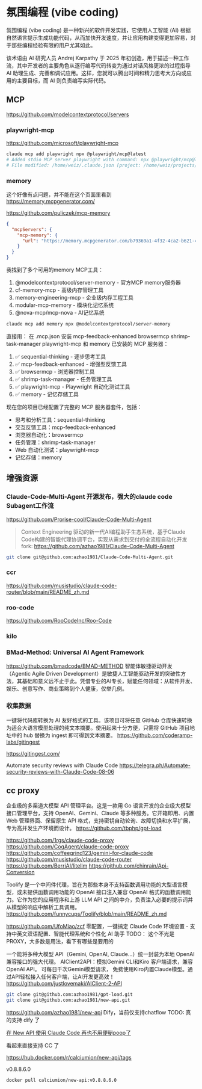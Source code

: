 
# 氛围编程 (vibe coding)

氛围编程 (vibe coding) 是一种新兴的软件开发实践，它使用人工智能 (AI) 根据自然语言提示生成功能代码，从而加快开发速度，并让应用构建变得更加容易，对于那些编程经验有限的用户尤其如此。

该术语由 AI 研究人员 Andrej Karpathy 于 2025 年初创造，用于描述一种工作流，其中开发者的主要角色从逐行编写代码转变为通过对话风格更浓的过程指导 AI 助理生成、完善和调试应用。这样，您就可以腾出时间和精力思考大方向或应用的主要目标，而 AI 则负责编写实际代码。
## MCP

https://github.com/modelcontextprotocol/servers

### playwright-mcp
https://github.com/microsoft/playwright-mcp

```bash
claude mcp add playwright npx @playwright/mcp@latest
# Added stdio MCP server playwright with command: npx @playwright/mcp@latest to local config
# File modified: /home/weiz/.claude.json [project: /home/weiz/projects/github.com/Claude-Code-Multi-Agent]
```

### memory
这个好像有点问题，并不能在这个页面里看到
https://memory.mcpgenerator.com/

https://github.com/puliczek/mcp-memory

```json
{
  "mcpServers": {
    "mcp-memory": {
      "url": "https://memory.mcpgenerator.com/b79369a1-4f32-4ca2-b621-4122d1db1296/sse"
    }
  }
}
```
 我找到了多个可用的memory MCP工具：

  1. @modelcontextprotocol/server-memory - 官方MCP memory服务器
  2. cf-memory-mcp - 高级内存管理工具
  3. memory-engineering-mcp - 企业级内存工程工具
  4. modular-mcp-memory - 模块化记忆系统
  5. @nova-mcp/mcp-nova - AI记忆系统

```bash
claude mcp add memory npx @modelcontextprotocol/server-memory
```

直接用：
在 .mcp.json 安装 mcp-feedback-enhanced browsermcp shrimp-task-manager  playwright-mcp  和 memory
  已安装的 MCP 服务器：

  1. ✅ sequential-thinking - 逐步思考工具
  2. ✅ mcp-feedback-enhanced - 增强型反馈工具
  3. ✅ browsermcp - 浏览器控制工具
  4. ✅ shrimp-task-manager - 任务管理工具
  5. ✅ playwright-mcp - Playwright 自动化测试工具
  6. ✅ memory - 记忆存储工具

  现在您的项目已经配置了完整的 MCP 服务器套件，包括：

  - 思考和分析工具：sequential-thinking
  - 交互反馈工具：mcp-feedback-enhanced
  - 浏览器自动化：browsermcp
  - 任务管理：shrimp-task-manager
  - Web 自动化测试：playwright-mcp
  - 记忆存储：memory

## 增强资源

### Claude-Code-Multi-Agent 开源发布，强大的claude code Subagent工作流

https://github.com/Prorise-cool/Claude-Code-Multi-Agent
> Context Engineering 驱动的新一代AI编程助手生态系统，基于Claude Code构建的智能代理协调平台，实现从需求到交付的全流程自动化开发
> fork: https://github.com/azhao1981/Claude-Code-Multi-Agent
>

```bash
git clone git@github.com:azhao1981/Claude-Code-Multi-Agent.git
```



### ccr

https://github.com/musistudio/claude-code-router/blob/main/README_zh.md

### roo-code
https://github.com/RooCodeInc/Roo-Code

### kilo

### BMad-Method: Universal AI Agent Framework
https://github.com/bmadcode/BMAD-METHOD 
智能体敏捷驱动开发（Agentic Agile Driven Development）是敏捷人工智能驱动开发的突破性方法，其基础和意义远不止于此。凭借专业的AI专长，赋能任何领域：从软件开发、娱乐、创意写作、商业策略到个人健康，仅举几例。




### 收集数据

一键将代码库转换为 AI 友好格式的工具。该项目可将任意 GitHub 仓库快速转换为适合大语言模型处理的纯文本摘要。使用起来十分方便，只需将 GitHub 项目地址中的 hub 替换为 ingest 即可得到文本摘要。
https://github.com/coderamp-labs/gitingest

https://gitingest.com/


Automate security reviews with Claude Code
https://telegra.ph/Automate-security-reviews-with-Claude-Code-08-06


## cc proxy
企业级的多渠道大模型 API 管理平台。这是一款用 Go 语言开发的企业级大模型接口管理平台，支持 OpenAI、Gemini、Claude 等多种服务。它开箱即用、内置 Web 管理界面、保留原生 API 格式，支持密钥自动轮询、故障切换和水平扩展，专为高并发生产环境而设计。
https://github.com/tbphp/gpt-load

https://github.com/1rgs/claude-code-proxy
https://github.com/CogAgent/claude-code-proxy
https://github.com/coffeegrind123/gemini-for-claude-code
https://github.com/musistudio/claude-code-router
https://github.com/BerriAI/litellm
https://github.com/chinrain/Api-Conversion

Toolify 是一个中间件代理，旨在为那些本身不支持函数调用功能的大型语言模型，或未提供函数调用功能的 OpenAI 接口注入兼容 OpenAI 格式的函数调用能力。它作为您的应用程序和上游 LLM API 之间的中介，负责注入必要的提示词并从模型的响应中解析工具调用。
https://github.com/funnycups/Toolify/blob/main/README_zh.md

https://github.com/UfoMiao/zcf
零配置，一键搞定 Claude Code 环境设置 - 支持中英文双语配置、智能代理系统和个性化 AI 助手
TODO： 这个不光是PROXY，大多数是用法，看下有哪些是要用的


一个能将多种大模型 API（Gemini, OpenAI, Claude...）统一封装为本地 OpenAI 兼容接口的强大代理。
AIClient2API：模拟Gemini CLI和Kiro 客户端请求，兼容OpenAI API。
可每日千次Gemini模型请求， 免费使用Kiro内置Claude模型。通过API轻松接入任何客户端，让AI开发更高效！
https://github.com/justlovemaki/AIClient-2-API


```bash
git clone git@github.com:azhao1981/gpt-load.git
git clone git@github.com:azhao1981/new-api.git
```
https://github.com/azhao1981/new-api 
Dify，当前仅支持chatflow
TODO: 真的支持 dify 了

[在 New API 使用 Claude Code 再也不用便秘poop了](https://linux.do/t/topic/852752)

看起来直接支持 CC 了

https://hub.docker.com/r/calciumion/new-api/tags

v0.8.8.6.0

```bash
docker pull calciumion/new-api:v0.8.8.6.0
```


